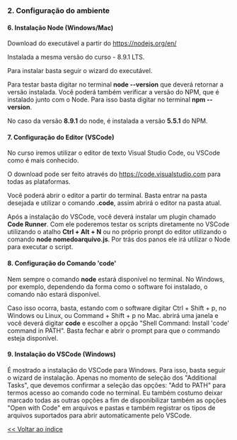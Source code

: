 ### 2. Configuração do ambiente

#### 6. Instalação Node (Windows/Mac)

Download do executável a partir do <https://nodejs.org/en/>

Instalada a mesma versão do curso - 8.9.1 LTS.

Para instalar basta seguir o wizard do executável.

Para testar basta digitar no terminal **node --version** que deverá retornar a versão instalada. Você poderá também verificar a versão do NPM, que é instalado junto com o Node. Para isso basta digitar no terminal **npm --version**.

No caso da versão **8.9.1** do node, é instalada a versão **5.5.1** do NPM.

#### 7. Configuração do Editor (VSCode)

No curso iremos utilizar o editor de texto Visual Studio Code, ou VSCode como é mais conhecido.

O download pode ser feito através do <https://code.visualstudio.com> para todas as plataformas.

Você poderá abrir o editor a partir do terminal. Basta entrar na pasta desejada e utilizar o comando **.code**, assim abrirá o editor na pasta atual.

Após a instalação do VSCode, você deverá instalar um plugin chamado **Code Runner**. Com ele poderemos testar os scripts diretamente no VSCode utilizando o atalho **Ctrl + Alt + N** ou no próprio pronpt do editor utilizando o comando **node nomedoarquivo.js**. Por trás dos panos ele irá utilizar o Node para executar o script.

#### 8. Configuração do Comando 'code'

Nem sempre o comando **node** estará disponível no terminal. No Windows, por exemplo, dependendo da forma como o software foi instalado, o comando não estará disponível.

Caso isso ocorra, basta, estando com o software digitar Ctrl + Shift + p, no Windows ou Linux, ou Command + Shift + p no Mac. abrirá uma janela e você deverá digitar **code** e escolher a opção "Shell Command: Install 'code' command in PATH". Basta fechar e abrir o prompt para que o commando esteja disponível. 

#### 9. Instalação do VSCode (Windows)

É mostrado a instalação do VSCode para Windows. Para isso, basta seguir o wizard de instalação. Apenas no momento de seleção dos "Additional Tasks", que devemos confirmar a seleção das opções: "Add to PATH" para termos acesso ao comando code no terminal. Eu também costumo deixar marcado todas as outras opções a fim de disponibilizar também as opções "Open with Code" em arquivos e pastas e também registrar os tipos de arquivos suportados para abrir automaticamente pelo VSCode.

[<< Voltar ao índice](../README.md)